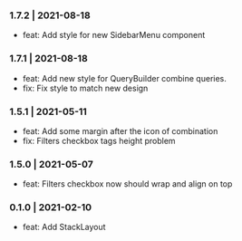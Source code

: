 

### 1.7.2 | 2021-08-18

- feat: Add style for new SidebarMenu component

### 1.7.1 | 2021-08-18

- feat: Add new style for QueryBuilder combine queries.
- fix: Fix style to match new design

### 1.5.1 | 2021-05-11

- feat: Add some margin after the icon of combination
- fix: Filters checkbox tags height problem

### 1.5.0 | 2021-05-07

- feat: Filters checkbox now should wrap and align on top

### 0.1.0 | 2021-02-10

- feat: Add StackLayout

